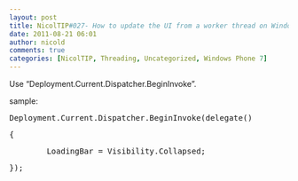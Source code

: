 ```yaml
---
layout: post
title: NicolTIP#027- How to update the UI from a worker thread on Windows Phone 7?
date: 2011-08-21 06:01
author: nicold
comments: true
categories: [NicolTIP, Threading, Uncategorized, Windows Phone 7]
---
```

<p>Use “Deployment.Current.Dispatcher.BeginInvoke”. </p>  <p>sample:</p>  <div class="csharpcode">   <pre class="alt">Deployment.Current.Dispatcher.BeginInvoke(<span class="kwrd">delegate</span>()</pre>

  <pre>{</pre>

  <pre class="alt">        LoadingBar = Visibility.Collapsed;</pre>

  <pre>});</pre>
</div>

